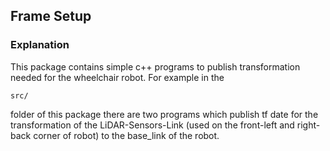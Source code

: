 ## Frame Setup

### Explanation
This package contains simple c++ programs to publish transformation needed for the wheelchair robot.
For example in the 
```
src/ 
```
folder of this package there are two programs which publish tf date for the transformation of the LiDAR-Sensors-Link (used on the front-left and right-back corner of robot) to the base_link of the robot.
